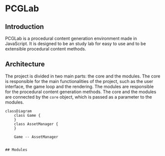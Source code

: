 # PCGLab

## Introduction
PCGLab is a procedural content generation environment made in JavaScript. It is designed to be an study lab for easy to use and to be extensible procedural content methods.

## Architecture

The project is divided in two main parts: the core and the modules. The core is responsible for the main functionalities of the project, such as the user interface, the game loop and the rendering. The modules are responsible for the procedural content generation methods. The core and the modules are connected by the `core` object, which is passed as a parameter to the modules.

```mermaid
classDiagram
    class Game {
    }
    class AssetManager {
    }
    
    Game -- AssetManager
```

```

## Modules


